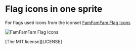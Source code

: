 Flag icons in one sprite
==========
For flags used icons from the iconset [FamFamFam Flag Icons](http://www.famfamfam.com/lab/icons/flags/)

![FamFamFam Flag Icons](http://www.famfamfam.com/lab/icons/flags/flags_preview_large.png)

[The MIT license][LICENSE]